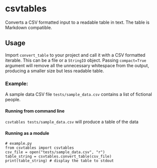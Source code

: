 # csvtables
Converts a CSV formatted input to a readable table in text. The table is Markdown compatible.

## Usage
Import `convert_table` to your project and call it with a CSV formatted iterable. This can be a file or a `StringIO` object. Passing `compact=True` argument will remove all the unnecessary whitespace from the output, producing a smaller size but less readable table.

### Example:
A sample data CSV file `tests/sample_data.csv` contains a list of fictional people.

#### Running from command line
`csvtables tests/sample_data.csv` will produce a table of the data

#### Running as a module
```
# example.py
from csvtables import csvtables
csv_file = open("tests/sample_data.csv", "r")
table_string = csvtables.convert_table(csv_file)
print(table_string) # display the table to stdout
```